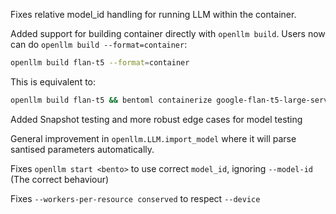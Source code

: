 Fixes relative model_id handling for running LLM within the container.

Added support for building container directly with `openllm build`. Users now
can do `openllm build --format=container`:

```bash
openllm build flan-t5 --format=container
```

This is equivalent to:

```bash
openllm build flan-t5 && bentoml containerize google-flan-t5-large-service
```

Added Snapshot testing and more robust edge cases for model testing

General improvement in `openllm.LLM.import_model` where it will parse santised
parameters automatically.

Fixes `openllm start <bento>` to use correct `model_id`, ignoring `--model-id`
(The correct behaviour)

Fixes `--workers-per-resource conserved` to respect `--device`
